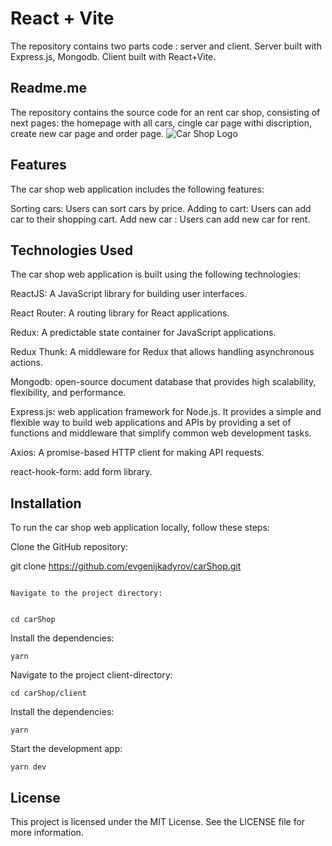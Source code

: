 # React + Vite
The repository contains two parts code : server and client.
Server built with Express.js, Mongodb.
Client built with React+Vite.
## Readme.me
The repository contains the source code for an rent car shop, consisting of next pages: the homepage with all cars, cingle car page withi discription, create new car page and order page.
![Car Shop Logo](./src/assets/Screenshot_1.png)

## Features
The car shop web application includes the following features:

Sorting cars: Users can sort cars by price.
Adding to cart: Users can add car to their shopping cart.
Add new car : Users can add new car for rent.

## Technologies Used
The car shop web application is built using the following technologies:

ReactJS: A JavaScript library for building user interfaces.
<p>React Router: A routing library for React applications.</p>
<p>Redux: A predictable state container for JavaScript applications.</p>
<p>Redux Thunk: A middleware for Redux that allows handling asynchronous actions.</p>
<p>Mongodb:  open-source document database that provides high scalability, flexibility, and performance.</p>
<p>Express.js:  web application framework for Node.js. It provides a simple and flexible way to build web applications and APIs by providing a set of functions and middleware that simplify common web development tasks.</p>
<p>Axios: A promise-based HTTP client for making API requests.</p>
<p>react-hook-form: add form library.</p>

## Installation
To run the car shop web application locally, follow these steps:

Clone the GitHub repository:


git clone https://github.com/evgenijkadyrov/carShop.git
```

Navigate to the project directory:


cd carShop
```

Install the dependencies:

```
yarn
```

Navigate to the project client-directory:
```
cd carShop/client
```
Install the dependencies:
```
yarn
```
Start the development app:

```
yarn dev
```


## License
This project is licensed under the MIT License. See the LICENSE file for more information.


